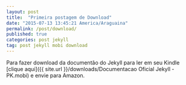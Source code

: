 ```yaml
---
layout: post
title:  "Primeira postagem de Download"
date: "2015-07-13 13:45:21 America/Araguaina"
permalink: /post/download/
published: true
categories: post jekyll
tag: post jekyll mobi download
---
```



Para fazer download da documentão do Jekyll para ler em seu Kindle [clique aqui]({{ site.url }}/downloads/Documentacao Oficial Jekyll - PK.mobi) e envie para Amazon.
